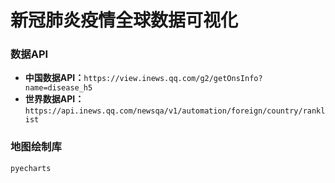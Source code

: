 # 新冠肺炎疫情全球数据可视化

### 数据API

+ **中国数据API：**`https://view.inews.qq.com/g2/getOnsInfo?name=disease_h5`
+ **世界数据API：**`https://api.inews.qq.com/newsqa/v1/automation/foreign/country/ranklist`

### 地图绘制库
`pyecharts`